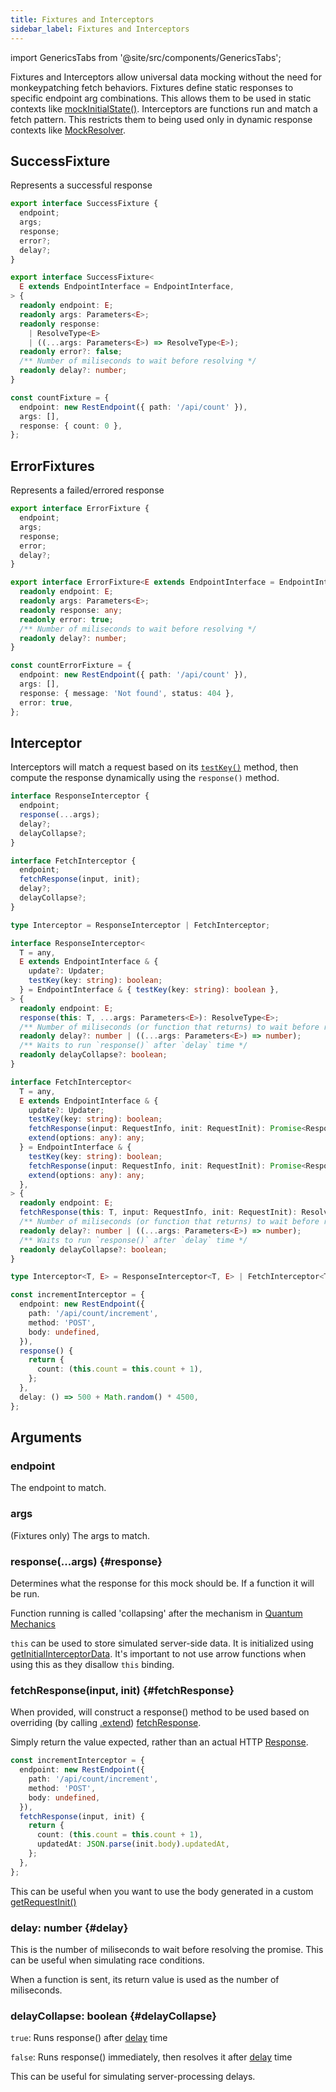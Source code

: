 ```yaml
---
title: Fixtures and Interceptors
sidebar_label: Fixtures and Interceptors
---
```


import GenericsTabs from '@site/src/components/GenericsTabs';

Fixtures and Interceptors allow universal data mocking without the need for monkeypatching
fetch behaviors. Fixtures define static responses to specific endpoint arg combinations. This
allows them to be used in static contexts like [mockInitialState()](./mockInitialState.md).
Interceptors are functions run and match a fetch pattern. This restricts them to being used only
in dynamic response contexts like [MockResolver](./MockResolver.md).

## SuccessFixture

Represents a successful response

<GenericsTabs>

```ts
export interface SuccessFixture {
  endpoint;
  args;
  response;
  error?;
  delay?;
}
```

```ts
export interface SuccessFixture<
  E extends EndpointInterface = EndpointInterface,
> {
  readonly endpoint: E;
  readonly args: Parameters<E>;
  readonly response:
    | ResolveType<E>
    | ((...args: Parameters<E>) => ResolveType<E>);
  readonly error?: false;
  /** Number of miliseconds to wait before resolving */
  readonly delay?: number;
}
```

</GenericsTabs>

```ts
const countFixture = {
  endpoint: new RestEndpoint({ path: '/api/count' }),
  args: [],
  response: { count: 0 },
};
```

## ErrorFixtures

Represents a failed/errored response

<GenericsTabs>

```ts
export interface ErrorFixture {
  endpoint;
  args;
  response;
  error;
  delay?;
}
```

```ts
export interface ErrorFixture<E extends EndpointInterface = EndpointInterface> {
  readonly endpoint: E;
  readonly args: Parameters<E>;
  readonly response: any;
  readonly error: true;
  /** Number of miliseconds to wait before resolving */
  readonly delay?: number;
}
```

</GenericsTabs>

```ts
const countErrorFixture = {
  endpoint: new RestEndpoint({ path: '/api/count' }),
  args: [],
  response: { message: 'Not found', status: 404 },
  error: true,
};
```

## Interceptor

Interceptors will match a request based on its [`testKey()`](/rest/api/RestEndpoint#testKey) method, then
compute the response dynamically using the `response()` method.

<GenericsTabs>

```ts
interface ResponseInterceptor {
  endpoint;
  response(...args);
  delay?;
  delayCollapse?;
}

interface FetchInterceptor {
  endpoint;
  fetchResponse(input, init);
  delay?;
  delayCollapse?;
}

type Interceptor = ResponseInterceptor | FetchInterceptor;
```


```ts
interface ResponseInterceptor<
  T = any,
  E extends EndpointInterface & {
    update?: Updater;
    testKey(key: string): boolean;
  } = EndpointInterface & { testKey(key: string): boolean },
> {
  readonly endpoint: E;
  response(this: T, ...args: Parameters<E>): ResolveType<E>;
  /** Number of miliseconds (or function that returns) to wait before resolving */
  readonly delay?: number | ((...args: Parameters<E>) => number);
  /** Waits to run `response()` after `delay` time */
  readonly delayCollapse?: boolean;
}

interface FetchInterceptor<
  T = any,
  E extends EndpointInterface & {
    update?: Updater;
    testKey(key: string): boolean;
    fetchResponse(input: RequestInfo, init: RequestInit): Promise<Response>;
    extend(options: any): any;
  } = EndpointInterface & {
    testKey(key: string): boolean;
    fetchResponse(input: RequestInfo, init: RequestInit): Promise<Response>;
    extend(options: any): any;
  },
> {
  readonly endpoint: E;
  fetchResponse(this: T, input: RequestInfo, init: RequestInit): ResolveType<E>;
  /** Number of miliseconds (or function that returns) to wait before resolving */
  readonly delay?: number | ((...args: Parameters<E>) => number);
  /** Waits to run `response()` after `delay` time */
  readonly delayCollapse?: boolean;
}

type Interceptor<T, E> = ResponseInterceptor<T, E> | FetchInterceptor<T, E>;
```

</GenericsTabs>

```ts
const incrementInterceptor = {
  endpoint: new RestEndpoint({
    path: '/api/count/increment',
    method: 'POST',
    body: undefined,
  }),
  response() {
    return {
      count: (this.count = this.count + 1),
    };
  },
  delay: () => 500 + Math.random() * 4500,
};
```

## Arguments

### endpoint

The endpoint to match.

### args

(Fixtures only) The args to match.

### response(...args) {#response}

Determines what the response for this mock should be. If a function it will be run.

Function running is called 'collapsing' after the mechanism in [Quantum Mechanics](https://www.wondriumdaily.com/copenhagen-interpretation-of-quantum-mechanics/)

`this` can be used to store simulated server-side data. It is initialized using [getInitialInterceptorData](./MockResolver.md#getinitialinterceptordata). It's important to not use arrow functions when using this as they disallow `this` binding.

### fetchResponse(input, init) {#fetchResponse}

When provided, will construct a response() method to be used based on overriding
(by calling [.extend](/rest/api/RestEndpoint#extend)) [fetchResponse](/rest/api/RestEndpoint#fetchResponse).

Simply return the value expected, rather than an actual HTTP [Response](https://developer.mozilla.org/en-US/docs/Web/API/Response).

```ts
const incrementInterceptor = {
  endpoint: new RestEndpoint({
    path: '/api/count/increment',
    method: 'POST',
    body: undefined,
  }),
  fetchResponse(input, init) {
    return {
      count: (this.count = this.count + 1),
      updatedAt: JSON.parse(init.body).updatedAt,
    };
  },
};
```

This can be useful when you want to use the body generated in a custom [getRequestInit()](/rest/api/RestEndpoint#getRequestInit)

### delay: number {#delay}

This is the number of miliseconds to wait before resolving the promise. This can be useful
when simulating race conditions.

When a function is sent, its return value is used as the number of miliseconds.

### delayCollapse: boolean {#delayCollapse}

`true`: Runs response() after [delay](#delay) time

`false`: Runs response() immediately, then resolves it after [delay](#delay) time

This can be useful for simulating server-processing delays.
